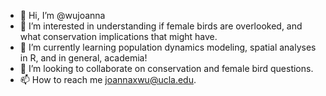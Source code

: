 - 👋 Hi, I’m @wujoanna
- 👀 I’m interested in understanding if female birds are overlooked, and what conservation implications that might have.
- 🌱 I’m currently learning population dynamics modeling, spatial analyses in R, and in general, academia!
- 💞️ I’m looking to collaborate on conservation and female bird questions.
- 📫 How to reach me joannaxwu@ucla.edu.

<!---
wujoanna/wujoanna is a ✨ special ✨ repository because its `README.md` (this file) appears on your GitHub profile.
You can click the Preview link to take a look at your changes.
--->
